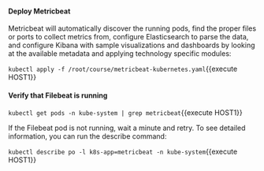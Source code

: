 #### Deploy Metricbeat

Metricbeat will automatically discover the running pods, find the proper files or ports to collect metrics from, configure Elasticsearch to parse the data, and configure Kibana with sample visualizations and dashboards by looking at the available metadata and applying technology specific modules:

`kubectl apply -f /root/course/metricbeat-kubernetes.yaml`{{execute HOST1}}

#### Verify that Filebeat is running

`kubectl get pods -n kube-system | grep metricbeat`{{execute HOST1}}

If the Filebeat pod is not running, wait a minute and retry. To see detailed information, you can run the describe command:

`kubectl describe po -l k8s-app=metricbeat -n kube-system`{{execute HOST1}}
